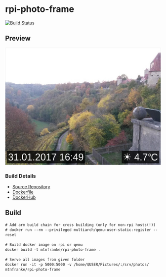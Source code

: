 # rpi-photo-frame

[![Build Status](https://travis-ci.org/MtnFranke/rpi-photo-frame.svg?branch=master)](https://travis-ci.org/MtnFranke/rpi-photo-frame)

## Preview

![Preview](https://github.com/MtnFranke/rpi-photo-frame/raw/master/doc/preview.png)

### Build Details
- [Source Repository](https://github.com/MtnFranke/rpi-photo-frame)
- [Dockerfile](https://github.com/MtnFranke/rpi-photo-frame/blob/master/Dockerfile)
- [DockerHub](https://hub.docker.com/r/mtnfranke/rpi-photo-frame/)

## Build

```
# Add arm build chain for cross building (only for non-rpi hosts(!))
# docker run --rm --privileged multiarch/qemu-user-static:register --reset

# Build docker image on rpi or qemu
docker build -t mtnfranke/rpi-photo-frame .

# Serve all images from given folder
docker run -it -p 5000:5000 -v /home/$USER/Pictures/:/srv/photos/ mtnfranke/rpi-photo-frame
```
